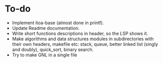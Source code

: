 # To-do

- Implement itoa-base (almost done in printf).
- Update Readme documentation.
- Write short functions descriptions in header, so the LSP shows it.
- Make algorithms and data structures modules in subdirectories with their own headers, makefile etc: stack, queue, better linked list (singly and doubly), quick_sort, binary search.
- Try to make GNL in a single file
